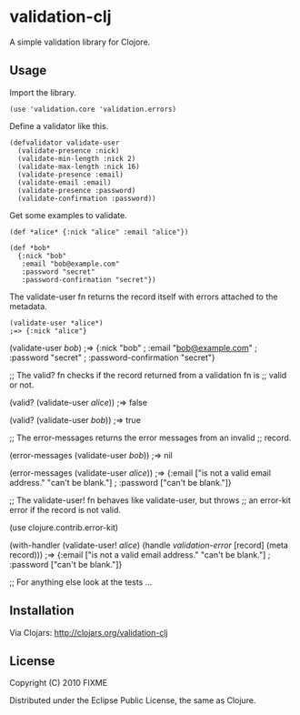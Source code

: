 # validation-clj

A simple validation library for Clojore.

## Usage

Import the library.

    (use 'validation.core 'validation.errors)

Define a validator like this.

    (defvalidator validate-user
      (validate-presence :nick)
      (validate-min-length :nick 2)
      (validate-max-length :nick 16)
      (validate-presence :email)
      (validate-email :email)
      (validate-presence :password)
      (validate-confirmation :password))

Get some examples to validate.

    (def *alice* {:nick "alice" :email "alice"})

    (def *bob*
      {:nick "bob"
       :email "bob@example.com"
       :password "secret"
       :password-confirmation "secret"})

The validate-user fn returns the record itself with errors attached to
the metadata.

    (validate-user *alice*)
    ;=> {:nick "alice"}

(validate-user *bob*)
;=> {:nick "bob"
;    :email "bob@example.com"
;    :password "secret"
;    :password-confirmation "secret"}

;; The valid? fn checks if the record returned from a validation fn is
;; valid or not.

(valid? (validate-user *alice*))
;=> false

(valid? (validate-user *bob*))
;=> true

;; The error-messages returns the error messages from an invalid
;; record.

(error-messages (validate-user *bob*))
;=> nil

(error-messages (validate-user *alice*))
;=> {:email ["is not a valid email address." "can't be blank."]
;    :password ["can't be blank."]}

;; The validate-user! fn behaves like validate-user, but throws
;; an error-kit error if the record is not valid.

(use clojure.contrib.error-kit)

(with-handler (validate-user! *alice*)
  (handle *validation-error* [record]
          (meta record)))
;=> {:email ["is not a valid email address." "can't be blank."]
;    :password ["can't be blank."]}

;; For anything else look at the tests ...

## Installation

Via Clojars: http://clojars.org/validation-clj

## License

Copyright (C) 2010 FIXME

Distributed under the Eclipse Public License, the same as Clojure.
